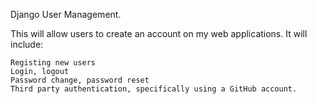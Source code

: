 Django User Management.

This will allow users to create an account on my web applications.
It will include:

    Registing new users
    Login, logout  
    Password change, password reset
    Third party authentication, specifically using a GitHub account.